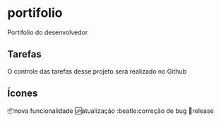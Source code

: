 # portifolio
Portifolio do desenvolvedor 
## Tarefas
O controle das tarefas desse projeto será realizado no Github 

## Ícones

:package:nova funcionalidade
:up:atualização
:beatle:correção de bug
:checkered_flag:release